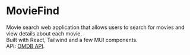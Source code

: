 # MovieFind
Movie search web application that allows users to search for movies and view details about each movie.  
Built with React, Tailwind and a few MUI components.  
API: [OMDB API](http://www.omdbapi.com/).
